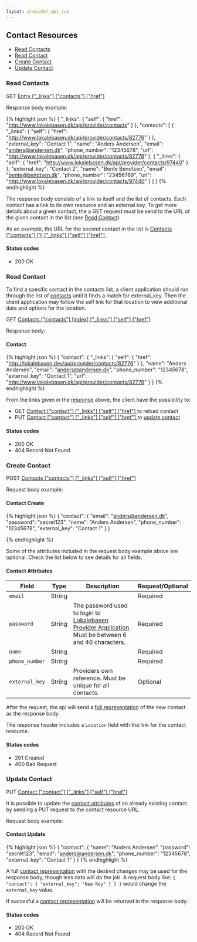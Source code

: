 ```yaml
---
layout: provider_api_sub
---
```

## Contact Resources

* [Read Contacts](#read_contacts)
* [Read Contact](#read_contact)
* [Create Contact](#create_contact)
* [Update Contact](#update_contact)

### <a id="read_contacts">Read Contacts</a>

GET [Entry \["_links"\] \["contacts"\] \["href"\] ](/provider_api.html#entry_locations)

Response body example:

{% highlight json %}
{
  "_links": {
    "self": {
      "href": "http://www.lokalebasen.dk/api/provider/contacts"
    }
  },
  "contacts": [
    {
      "_links": {
        "self": {
          "href": "http://www.lokalebasen.dk/api/provider/contacts/82776"
        }
      },
      "external_key": "Contact 1",
      "name": "Anders Andersen",
      "email": "anders@andersen.dk",
      "phone_number": "12345678",
      "url": "http://www.lokalebasen.dk/api/provider/contacts/82776"
    },
    {
      "_links": {
        "self": {
          "href": "http://www.lokalebasen.dk/api/provider/contacts/97440"
        }
      },
      "external_key": "Contact 2",
      "name": "Bente Bendtsen",
      "email": "bente@bendtsen.dk",
      "phone_number": "23456789",
      "url": "http://www.lokalebasen.dk/api/provider/contacts/97440"
    }
  ]
}
{% endhighlight %}

The response body consists of a link to itself and the list of contacts. Each contact has a link to its own resource and an external key. To get more details about a given contact, the a GET request must be send to the URL of the given contact in the list (see [Read Contact](#read_contact))

As an example, the URL for the second contact in the list is [ Contacts \["contacts"\] \[1\] \["_links"\] \["self"\] \["href"\] ](#read_contacts).

#### Status codes

* 200 OK

### <a id="read_contact">Read Contact</a>

To find a specific contact in the contacts list, a client application should
run through the list of [contacts](#contact_list) until it finds a match
for external_key. Then the client application may follow the self link for
that location to view additional data and options for the location.

GET [ Contacts \["contacts"\] \[index\] \["_links"\] \["self"\] \["href"\] ](#contact_list)

Response body:

#### <a id="contact">Contact</a>

{% highlight json %}
{
  "contact": {
    "_links": {
      "self": {
        "href": "http://lokalebasen.dev/api/provider/contacts/82776"
      }
    },
    "name": "Anders Andersen",
    "email": "anders@andersen.dk",
    "phone_number": "12345678",
    "external_key": "Contact 1",
    "url": "http://www.lokalebasen.dk/api/provider/contacts/82776"
  }
}
{% endhighlight %}

From the links given in the [response](#contact) above, the client have the possibility to:

* GET [ Contact \["contact"\] \["_links"\] \["self"\] \["href"\] ](#contact) to reload contact
* PUT [ Contact \["contact"\] \["_links"\] \["self"\] \["href"\] ](#contact) to [update contact](#update_contact)

#### Status codes

* 200 OK
* 404 Record Not Found

### <a id="create_contact">Create Contact</a>

POST [ Contacts \["contacts"\] \["_links"\] \["self"\] \["href"\] ](#contact_list)

Request body example:

#### <a id="contact_create_request">Contact Create</a>

{% highlight json %}
{
  "contact": {
    "email": "anders@andersen.dk",
    "password": "secret123",
    "name": "Anders Andersen",
    "phone_number": "12345678",
    "external_key": "Contact 1"
  }
}

{% endhighlight %}

Some of the attributes included in the request body example above are optional.
Check the list below to see details for all fields.

#### <a id="contact_attributes">Contact Attributes</a>

| Field          | Type   | Description | Request/Optional |
| -------------- | ------ | ----------- | ---------------- |
| `email`        | String |             | Required
| `password`     | String | The password used to login to [Lokalebasen Provider Application](http://www.lokalebasen.dk/login). Must be between 6 and 40 characters. | Required
| `name`         | String |             | Required
| `phone_number` | String |             | Required
| `external_key` | String | Providers own reference. Must be unique for all contacts. | Optional

After the request, the api will send a [full representation](#contact) of the new contact as the response body.

The response header includes a `Location` field with the link for the contact resource.

#### Status codes

* 201 Created
* 400 Bad Request

### <a id="update_contact">Update Contact</a>

PUT [ Contact \["contact"\] \["_links"\] \["self"\] \["href"\] ](#contact)

It is possible to update the [contact attributes](#contact_attributes) of an already existing contact by sending a PUT request to the contact resource URL.

Request body example:

#### <a id="contact_update">Contact Update</a>

{% highlight json %}
{
  "contact": {
    "name": "Anders Andersen",
    "password": "secret123",
    "email": "anders@andersen.dk",
    "phone_number": "12345678",
    "external_key": "Contact 1"
  }
}
{% endhighlight %}

A full [contact representation](#contact) with the desired changes may be
used for the response body, though less data will do the job.
A request body like: `{ "contact": { "external_key": "New Key" } } }` would
change the `external_key` value.

If succesful a [contact representation](#contact) will be returned in the
response body.

#### Status codes

* 200 OK
* 404 Record Not Found
